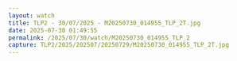 ```yaml
---
layout: watch
title: TLP2 - 30/07/2025 - M20250730_014955_TLP_2T.jpg
date: 2025-07-30 01:49:55
permalink: /2025/07/30/watch/M20250730_014955_TLP_2
capture: TLP2/2025/202507/20250729/M20250730_014955_TLP_2T.jpg
---
```


